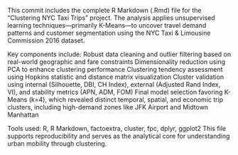 This commit includes the complete R Markdown (.Rmd) file for the “Clustering NYC Taxi Trips” project. The analysis applies unsupervised learning techniques—primarily K-Means—to uncover travel demand patterns and customer segmentation using the NYC Taxi & Limousine Commission 2016 dataset. 



Key components include:
Robust data cleaning and outlier filtering based on real-world geographic and fare constraints
Dimensionality reduction using PCA to enhance clustering performance
Clustering tendency assessment using Hopkins statistic and distance matrix visualization
Cluster validation using internal (Silhouette, DBI, CH Index), external (Adjusted Rand Index, VI), and stability metrics (APN, ADM, FOM)
Final model selection favoring K-Means (k=4), which revealed distinct temporal, spatial, and economic trip clusters, including high-demand zones like JFK Airport and Midtown Manhattan



Tools used: R, R Markdown, factoextra, cluster, fpc, dplyr, ggplot2
This file supports reproducibility and serves as the analytical core for understanding urban mobility through clustering.
